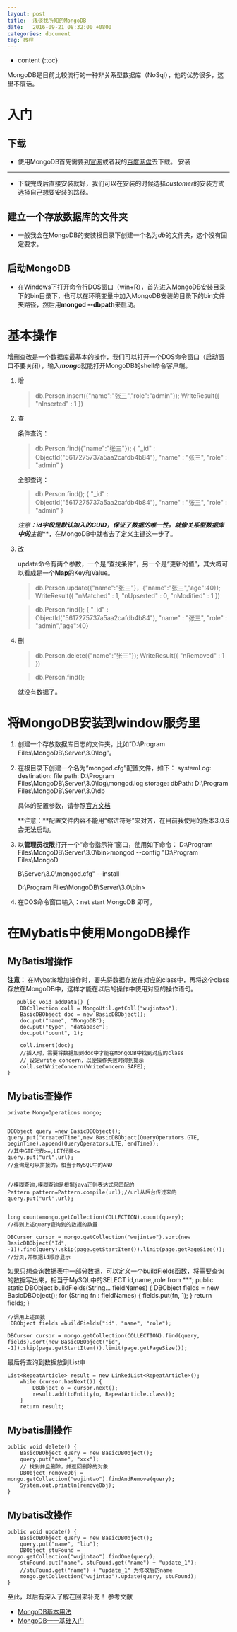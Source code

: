 ```yaml
---
layout: post
title:  浅谈我所知的MongoDB
date:   2016-09-21 08:32:00 +0800
categories: document
tag: 教程
---
```


* content
{:toc}



MongoDB是目前比较流行的一种非关系型数据库（NoSql），他的优势很多，这里不废话。


入门
===

下载 
---

- 使用MongoDB首先需要到[官网](https://www.mongodb.org/downloads#production)或者我的[百度网盘](http://pan.baidu.com/s/1hsrzqM4)去下载。
安装
---

- 下载完成后直接安装就好，我们可以在安装的时候选择*customer*的安装方式选择自己想要安装的路径。

建立一个存放数据库的文件夹
----

- 一般我会在MongoDB的安装根目录下创建一个名为*db*的文件夹，这个没有固定要求。

启动MongoDB
---

- 在Windows下打开命令行DOS窗口（win+R），首先进入MongoDB安装目录下的bin目录下，也可以在环境变量中加入MongoDB安装的目录下的bin文件夹路径，然后用**mongod --dbpath**来启动。

基本操作
===

增删查改是一个数据库最基本的操作，我们可以打开一个DOS命令窗口（启动窗口不要关闭），输入***mongo***就能打开MongoDB的shell命令客户端。

1. 增

	>db.Person.insert({"name":"张三","role":"admin"});
	WriteResult({ "nInserted" : 1 })
	
		
2. 查

	条件查询：

	>db.Person.find({"name":"张三"});
	{ "_id" : ObjectId("5617275737a5aa2cafdb4b84"), "name" : "张三", "role" : "admin" }
	>
	全部查询：

	>db.Person.find();
	{ "_id" : ObjectId("5617275737a5aa2cafdb4b84"), "name" : "张三", "role" : "admin" }

	**注意：**id字段是默认加入的GUID，保证了数据的唯一性。就像关系型数据库中的***主键***，在MongoDB中就省去了定义主键这一步了。
3. 改

	update命令有两个参数，一个是“查找条件”，另一个是“更新的值”，其大概可以看成是一个**Map**的Key和Value。

	>db.Person.update({"name":"张三"}，{"name":"张三","age":40});
	WriteResult({ "nMatched" : 1, "nUpserted" : 0, "nModified" : 1 })

	>db.Person.find();
	{ "_id" : ObjectId("5617275737a5aa2cafdb4b84"), "name" : "张三", "role" : "admin","age":40}

4. 删

	>db.Person.delete({"name":"张三"});
	WriteResult({ "nRemoved" : 1 })

	>db.Person.find();
	
	就没有数据了。

将MongoDB安装到window服务里
===

1. 创建一个存放数据库日志的文件夹，比如“D:\Program Files\MongoDB\Server\3.0\log”。
2. 在根目录下创建一个名为“mongod.cfg”配置文件，如下：
	systemLog:
    destination: file
    path: D:\Program Files\MongoDB\Server\3.0\log\mongod.log
	storage:
    dbPath: D:\Program Files\MongoDB\Server\3.0\db
	
	具体的配置参数，请参照[官方文档](http://docs.mongodb.org/manual/reference/configuration-options/)
	
	**注意：**配置文件内容不能用“缩进符号”来对齐，在目前我使用的版本3.0.6会无法启动。
		
3. 以**管理员权限**打开一个“命令指示符”窗口，使用如下命令：
	D:\Program Files\MongoDB\Server\3.0\bin>mongod --config "D:\Program Files\MongoD

	B\Server\3.0\mongod.cfg" --install

	D:\Program Files\MongoDB\Server\3.0\bin>
4. 在DOS命令窗口输入：net start MongoDB 即可。

在Mybatis中使用MongoDB操作
===

MyBatis增操作
--

**注意：** 在Mybatis增加操作时，要先将数据存放在对应的class中，再将这个class存放在MongoDB中，这样才能在以后的操作中使用对应的操作语句。
	
	   public void addData() {  
        DBCollection coll = MongoUtil.getColl("wujintao");  
        BasicDBObject doc = new BasicDBObject();  
        doc.put("name", "MongoDB");  
        doc.put("type", "database");  
        doc.put("count", 1);  
  
        coll.insert(doc);  
		//插入时，需要将数据加到doc中才能在MongoDB中找到对应的class
        // 设定write concern，以便操作失败时得到提示  
        coll.setWriteConcern(WriteConcern.SAFE);  
    }  
    

Mybatis查操作
--
	private MongoOperations mongo;

	
	DBObject query =new BasicDBObject();
	query.put("createdTime",new BasicDBObject(QueryOperators.GTE, beginTime).append(QueryOperators.LTE, endTime));
	//其中GTE代表>=,LET代表<=
	query.put("url",url);
	//查询是可以拼接的，相当于MySQL中的AND
	
	
	//模糊查询,模糊查询是根据java正则表达式来匹配的
	Pattern pattern=Pattern.compile(url);//url从后台传过来的
	query.put("url",url);
	
	
	long count=mongo.getCollection(COLLECTION).count(query);
	//得到上述query查询到的数据的数量

	DBCursor cursor = mongo.getCollection("wujintao").sort(new BasicDBObject("Id", -1)).find(query).skip(page.getStartItem()).limit(page.getPageSize()); 
	//分页,并根据id顺序显示
	
	
如果只想查询数据表中一部分数据，可以定义一个buildFields函数，将需要查询的数据写出来，相当于MySQL中的SELECT id,name,,role from ***;
	public static DBObject buildFields(String... fieldNames) {
        DBObject fields = new BasicDBObject();
        for (String fn : fieldNames) {
            fields.put(fn, 1);
        }
        return fields;
    }

	//调用上述函数
	 DBObject fields =buildFields("id", "name", "role");
	
	DBCursor cursor = mongo.getCollection(COLLECTION).find(query, fields).sort(new BasicDBObject("id", -1)).skip(page.getStartItem()).limit(page.getPageSize());

最后将查询到数据放到List中

	List<RepeatArticle> result = new LinkedList<RepeatArticle>();
        while (cursor.hasNext()) {
            DBObject o = cursor.next();
            result.add(toEntity(o, RepeatArticle.class));
        }
        return result;
	
	
Mybatis删操作
---

	public void delete() {  
        BasicDBObject query = new BasicDBObject();  
        query.put("name", "xxx");  
        // 找到并且删除，并返回删除的对象  
        DBObject removeObj = mongo.getCollection("wujintao").findAndRemove(query);  
        System.out.println(removeObj);  
    }  

Mybatis改操作
---

	public void update() {  
        BasicDBObject query = new BasicDBObject();  
        query.put("name", "liu");  
        DBObject stuFound = mongo.getCollection("wujintao").findOne(query);  
        stuFound.put("name", stuFound.get("name") + "update_1");  
		//stuFound.get("name") + "update_1" 为修改后的name
        mongo.getCollection("wujintao").update(query, stuFound);  
    }  

至此，以后有深入了解在回来补充！
参考文献

- [MongoDB基本用法](http://javacrazyer.iteye.com/blog/1840042)
- [MongoDB——基础入门](http://www.cnblogs.com/sheepswallow/p/4863578.html)




